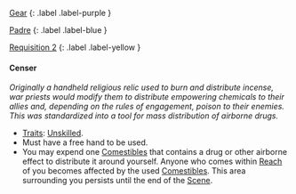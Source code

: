 
[Gear](Game/Gear-List)
{: .label .label-purple }

[Padre](Game/Blocks/Padre)
{: .label .label-blue }

[Requisition 2](Game/Deployment#Requisition)
{: .label .label-yellow }
#### Censer
*Originally a handheld religious relic used to burn and distribute incense, war priests would modify them to distribute empowering chemicals to their allies and, depending on the rules of engagement, poison to their enemies. This was standardized into a tool for mass distribution of airborne drugs.*
* [Traits](Game/Core/Gear#Traits): [Unskilled](Game/Core/Gear#Unskilled).
* Must have a free hand to be used.
* You may expend one [Comestibles](Game/Core/Gear#Comestibles) that contains a drug or other airborne effect to distribute it around yourself. Anyone who comes within [Reach](Game/Core/Movement#Reach) of you becomes affected by the used [Comestibles](Game/Core/Gear#Comestibles). This area surrounding you persists until the end of the [Scene](Game/Core/Terminology#Scene).

